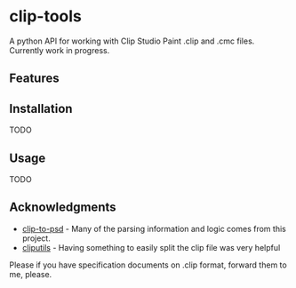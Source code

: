 # clip-tools

A python API for working with Clip Studio Paint .clip and .cmc files. Currently work in progress.

## Features


## Installation

TODO


## Usage

TODO  

## Acknowledgments 

- [clip-to-psd](https://github.com/dobrokot/clip_to_psd) - Many of the parsing information and logic comes from this project.
- [cliputils](https://github.com/rasensuihei/cliputils) - Having something to easily split the clip file was very helpful

Please if you have specification documents on .clip format, forward them to me, please.
